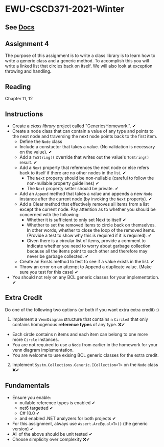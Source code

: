 # EWU-CSCD371-2021-Winter

## See [Docs](Docs)

## Assignment 4
The purpose of this assignment is to write a class library is to learn how to write a generic class and a generic method. To accomplish this you will write a linked list that circles back on itself. We will also look at exception throwing and handling.

## Reading
Chapter 11, 12

## Instructions
- Create a *class library* project called "GenericsHomework.". ✔
- Create a node class that can contain a value of any type and points to the next node and traversing the next node points back to the first item.
  - Define the `Node` class
  - Include a constuctor that takes a value.  (No validation is necessary on the value). ✔
  - Add a `ToString()` override that writes out the value's `ToString()` result. ✔
  - Add a `Next` property that references the next node or else refers back to itself if there are no other nodes in the list. ✔
    - The `Next` property should be non-nullable (careful to follow the non-nullable property guidelines) ✔
    - The `Next` property setter should be private. ✔
  - Add an `Append` method that takes a value and appends a new `Node` instance after the current node (by invoking the `Next` property). ✔
  - Add a Clear method that effectively removes all items from a list except the current node. Pay attention as to whether you should be concerned with the following:
    - Whether it is sufficient to only set Next to itself ✔
    - Whether to set the removed items to circle back on themselves. In other words, whether to close the loop of the removed items. (Provide a test to show why this is required if it is required). ✔
    - Given there is a circular list of items, provide a comment to indicate whether you need to worry about garbage collection because all the items point to each other and therefore may never be garbage collected. ✔
  - Create an Exists method to test to see if a value exists in the list. ✔
  - Throw an error on an attempt to Append a duplicate value. (Make sure you test for this case) ✔
- You should not rely on any BCL generic classes for your implementation. ✔

## Extra Credit
Do one of the following two options (or both if you want extra extra credit) :)

1. Implement a `VennDiagram` structure that contains `n` `Circle`s that only contains homogenous **reference types** of any type. ❌✔

- Each circle contains n items and each item can belong to one more more `Circle` instances.
- You are not required to use a `Node` from earlier in the homework for your venn diagram implementation.
- You are welcome to use exising BCL generic classes for the extra credit.

2. Implement `Systm.Collections.Generic.ICollection<T>` on the `Node` class ❌✔

## Fundamentals
- Ensure you enable:
  - nullable reference types is enabled  ✔
  - net6 targetted  ✔
  - C# 10.0  ✔
  - and enabled .NET analyzers for both projects ✔
- For this assignment, always use `Assert.AreEqual<T>()` (the generic version)  ✔
- All of the above should be unit tested ✔
- Choose simplicity over complexity ❌✔
